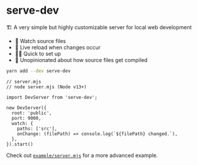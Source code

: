 # serve-dev

🏗️ A very simple but highly customizable server for local web development

- 👀 Watch source files
- 🔁 Live reload when changes occur
- 🏃‍♂️ Quick to set up
- 💪 Unopinionated about how source files get compiled

```bash
yarn add --dev serve-dev
```

```tsx
// server.mjs
// node server.mjs (Node v13+)

import DevServer from 'serve-dev';

new DevServer({
  root: 'public',
  port: 9000,
  watch: {
    paths: ['src'],
    onChange: (filePath) => console.log(`${filePath} changed.`),
  },
}).start()
```

Check out [`example/server.mjs`](https://github.com/kvendrik/serve-dev/blob/master/example/server.mjs) for a more advanced example.
